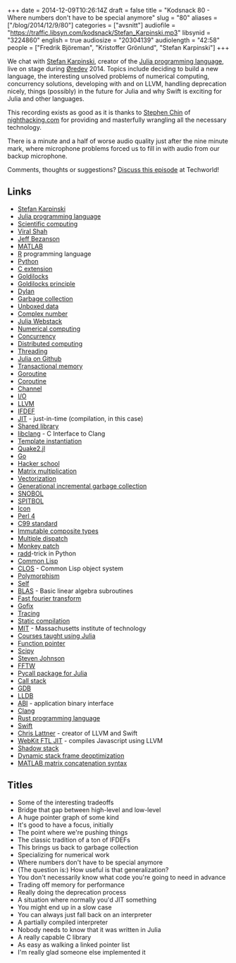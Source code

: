 +++
date = 2014-12-09T10:26:14Z
draft = false
title = "Kodsnack 80 - Where numbers don't have to be special anymore"
slug = "80"
aliases = ["/blog/2014/12/9/80"]
categories = ["avsnitt"]
audiofile = "https://traffic.libsyn.com/kodsnack/Stefan_Karpinski.mp3"
libsynid = "3224860"
english = true
audiosize = "20304139"
audiolength = "42:58"
people = ["Fredrik Björeman", "Kristoffer Grönlund", "Stefan Karpinski"]
+++

We chat with [Stefan Karpinski](http://karpinski.org/), creator of the [Julia programming language](http://julialang.org/), live on stage during [Øredev](http://www.oredev.org) 2014. Topics include deciding to build a new language, the interesting unsolved problems of numerical computing, concurrency solutions, developing with and on LLVM, handling deprecation nicely, things (possibly) in the future for Julia and why Swift is exciting for Julia and other languages.

This recording exists as good as it is thanks to [Stephen Chin](http://steveonjava.com/) of [nighthacking.com](http://nighthacking.com/) for providing and masterfully wrangling all the necessary technology.

There is a minute and a half of worse audio quality just after the nine minute mark, where microphone problems forced us to fill in with audio from our backup microphone.

Comments, thoughts or suggestions? [Discuss this episode](http://techworld.idg.se/2.2524/1.599981/) at Techworld!

## Links ##
* [Stefan Karpinski](http://karpinski.org/)
* [Julia programming language](http://julialang.org/)
* [Scientific computing](http://en.wikipedia.org/wiki/Computational_science)
* [Viral Shah](https://twitter.com/viral_b_shah)
* [Jeff Bezanson](https://twitter.com/jeffbezanson)
* [MATLAB](http://en.wikipedia.org/wiki/MATLAB)
* [R](http://en.wikipedia.org/wiki/R_%28programming_language%29) programming language
* [Python](http://en.wikipedia.org/wiki/Python_%28programming_language%29)
* [C extension](https://docs.python.org/2/extending/extending.html)
* [Goldilocks](http://en.wikipedia.org/wiki/The_Story_of_the_Three_Bears)
* [Goldilocks principle](http://en.wikipedia.org/wiki/Goldilocks_principle)
* [Dylan](http://en.wikipedia.org/wiki/Dylan_%28programming_language%29)
* [Garbage collection](http://en.wikipedia.org/wiki/Garbage_collection_%28computer_science%29)
* [Unboxed data](http://en.wikipedia.org/wiki/Object_type_%28object-oriented_programming%29#Unboxing)
* [Complex number](http://en.wikipedia.org/wiki/Complex_number)
* [Julia Webstack](http://juliawebstack.org/)
* [Numerical computing](http://en.wikipedia.org/wiki/Numerical_analysis)
* [Concurrency](http://en.wikipedia.org/wiki/Concurrency_%28computer_science%29)
* [Distributed computing](http://en.wikipedia.org/wiki/Distributed_computing)
* [Threading](http://en.wikipedia.org/wiki/Thread_%28computing%29)
* [Julia on Github](https://github.com/JuliaLang/julia)
* [Transactional memory](http://en.wikipedia.org/wiki/Transactional_memory)
* [Goroutine](https://gobyexample.com/goroutines)
* [Coroutine](http://en.wikipedia.org/wiki/Coroutine)
* [Channel](http://en.wikipedia.org/wiki/Channel_%28programming%29)
* [I/O](http://en.wikipedia.org/wiki/Input/output)
* [LLVM](http://llvm.org/)
* [IFDEF](http://en.wikipedia.org/wiki/C_preprocessor#Conditional_compilation)
* [JIT](http://en.wikipedia.org/wiki/Just-in-time_compilation)  - just-in-time (compilation, in this case)
* [Shared library](http://en.wikipedia.org/wiki/Library_%28computing%29#Shared_libraries)
* [libclang](http://clang.llvm.org/doxygen/group__CINDEX.html) - C Interface to Clang
* [Template instantiation](https://gcc.gnu.org/onlinedocs/gcc/Template-Instantiation.html)
* [Quake2.jl](https://github.com/jayschwa/Quake2.jl)
* [Go](http://golang.org/)
* [Hacker school](https://www.hackerschool.com/)
* [Matrix multiplication](http://en.wikipedia.org/wiki/Matrix_multiplication)
* [Vectorization](http://en.wikipedia.org/wiki/Vectorization)
* [Generational incremental garbage collection](http://stackoverflow.com/questions/5092134/whats-the-difference-between-generational-and-incremental-garbage-collection/5092380#5092380)
* [SNOBOL](http://en.wikipedia.org/wiki/SNOBOL)
* [SPITBOL](http://en.wikipedia.org/wiki/SPITBOL_compiler)
* [Icon](http://en.wikipedia.org/wiki/Icon_%28programming_language%29)
* [Perl 4](http://en.wikipedia.org/wiki/Perl#Early_versions)
* [C99 standard](http://en.wikipedia.org/wiki/C99)
* [Immutable composite types](http://julia.readthedocs.org/en/latest/manual/types/#immutable-composite-types)
* [Multiple dispatch](http://en.wikipedia.org/wiki/Multiple_dispatch)
* [Monkey patch](http://en.wikipedia.org/wiki/Monkey_patch)
* [radd](http://stackoverflow.com/questions/5082190/help-with-add)-trick in Python
* [Common Lisp](http://en.wikipedia.org/wiki/Common_Lisp)
* [CLOS](http://en.wikipedia.org/wiki/Common_Lisp_Object_System) - Common Lisp object system
* [Polymorphism](http://en.wikipedia.org/wiki/Polymorphism_%28computer_science%29)
* [Self](http://en.wikipedia.org/wiki/Self_%28programming_language%29)
* [BLAS](http://docs.julialang.org/en/release-0.1/stdlib/blas/)  - Basic linear algebra subroutines
* [Fast fourier transform](http://en.wikipedia.org/wiki/Fast_Fourier_transform)
* [Gofix](http://blog.golang.org/introducing-gofix)
* [Tracing](http://en.wikipedia.org/wiki/Tracing_%28software%29)
* [Static compilation](http://en.wikipedia.org/wiki/Static_build)
* [MIT](http://en.wikipedia.org/wiki/Massachusetts_Institute_of_Technology)  - Massachusetts institute of technology
* [Courses taught using Julia](http://julialang.org/teaching/)
* [Function pointer](http://en.wikipedia.org/wiki/Function_pointer)
* [Scipy](http://www.scipy.org/)
* [Steven Johnson](http://math.mit.edu/~stevenj/)
* [FFTW](http://www.fftw.org/)
* [Pycall package for Julia](https://github.com/stevengj/PyCall.jl)
* [Call stack](http://en.wikipedia.org/wiki/Call_stack)
* [GDB](http://www.gnu.org/software/gdb/)
* [LLDB](http://lldb.llvm.org/)
* [ABI](http://en.wikipedia.org/wiki/Application_binary_interface)  - application binary interface
* [Clang](http://clang.llvm.org/)
* [Rust programming language](http://www.rust-lang.org/)
* [Swift](https://developer.apple.com/swift/)
* [Chris Lattner](http://nondot.org/sabre/) - creator of LLVM and Swift
* [WebKit FTL JIT](https://www.webkit.org/blog/3362/introducing-the-webkit-ftl-jit/) - compiles Javascript using LLVM
* [Shadow stack](http://llvm.org/docs/GarbageCollection.html#about-the-shadow-stack)
* [‎Dynamic stack frame deoptimization](http://www.cs.ucsb.edu/~urs/oocsb/papers/pldi92.pdf)
* [MATLAB matrix concatenation syntax](http://www.tutorialspoint.com/matlab/matlab_matrix_concatenation.htm)

## Titles ##
* Some of the interesting tradeoffs
* Bridge that gap between high-level and low-level
* A huge pointer graph of some kind
* It's good to have a focus, initially
* The point where we're pushing things
* The classic tradition of a ton of IFDEFs
* This brings us back to garbage collection
* Specializing for numerical work
* Where numbers don't have to be special anymore
* (The question is:) How useful is that generalization?
* You don't necessarily know what code you're going to need in advance
* Trading off memory for performance
* Really doing the deprecation process
* A situation where normally you'd JIT something
* You might end up in a slow case
* You can always just fall back on an interpreter
* A partially compiled interpreter
* Nobody needs to know that it was written in Julia
* A really capable C library
* As easy as walking a linked pointer list
* I'm really glad someone else implemented it